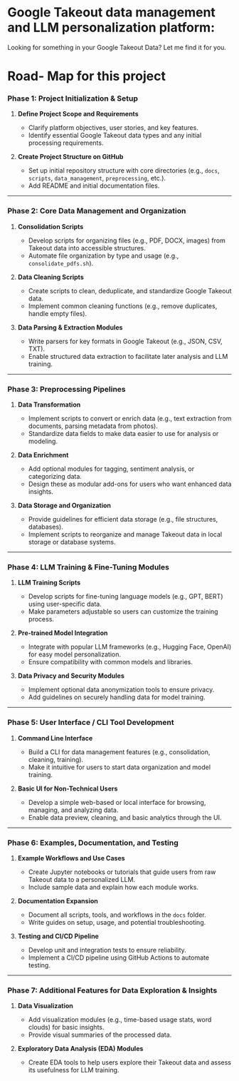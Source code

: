 #  Google Takeout data management and LLM personalization platform:
Looking for something in your Google Takeout Data? Let me find it for you.

# Road- Map for this project
### **Phase 1: Project Initialization & Setup**

1. **Define Project Scope and Requirements**
   - Clarify platform objectives, user stories, and key features.
   - Identify essential Google Takeout data types and any initial processing requirements.

2. **Create Project Structure on GitHub**
   - Set up initial repository structure with core directories (e.g., `docs`, `scripts`, `data_management`, `preprocessing`, etc.).
   - Add README and initial documentation files.

---

### **Phase 2: Core Data Management and Organization**

1. **Consolidation Scripts**
   - Develop scripts for organizing files (e.g., PDF, DOCX, images) from Takeout data into accessible structures.
   - Automate file organization by type and usage (e.g., `consolidate_pdfs.sh`).

2. **Data Cleaning Scripts**
   - Create scripts to clean, deduplicate, and standardize Google Takeout data.
   - Implement common cleaning functions (e.g., remove duplicates, handle empty files).

3. **Data Parsing & Extraction Modules**
   - Write parsers for key formats in Google Takeout (e.g., JSON, CSV, TXT).
   - Enable structured data extraction to facilitate later analysis and LLM training.

---

### **Phase 3: Preprocessing Pipelines**

1. **Data Transformation**
   - Implement scripts to convert or enrich data (e.g., text extraction from documents, parsing metadata from photos).
   - Standardize data fields to make data easier to use for analysis or modeling.

2. **Data Enrichment**
   - Add optional modules for tagging, sentiment analysis, or categorizing data.
   - Design these as modular add-ons for users who want enhanced data insights.

3. **Data Storage and Organization**
   - Provide guidelines for efficient data storage (e.g., file structures, databases).
   - Implement scripts to reorganize and manage Takeout data in local storage or database systems.

---

### **Phase 4: LLM Training & Fine-Tuning Modules**

1. **LLM Training Scripts**
   - Develop scripts for fine-tuning language models (e.g., GPT, BERT) using user-specific data.
   - Make parameters adjustable so users can customize the training process.

2. **Pre-trained Model Integration**
   - Integrate with popular LLM frameworks (e.g., Hugging Face, OpenAI) for easy model personalization.
   - Ensure compatibility with common models and libraries.

3. **Data Privacy and Security Modules**
   - Implement optional data anonymization tools to ensure privacy.
   - Add guidelines on securely handling data for model training.

---

### **Phase 5: User Interface / CLI Tool Development**

1. **Command Line Interface**
   - Build a CLI for data management features (e.g., consolidation, cleaning, training).
   - Make it intuitive for users to start data organization and model training.

2. **Basic UI for Non-Technical Users**
   - Develop a simple web-based or local interface for browsing, managing, and analyzing data.
   - Enable data preview, cleaning, and basic analytics through the UI.

---

### **Phase 6: Examples, Documentation, and Testing**

1. **Example Workflows and Use Cases**
   - Create Jupyter notebooks or tutorials that guide users from raw Takeout data to a personalized LLM.
   - Include sample data and explain how each module works.

2. **Documentation Expansion**
   - Document all scripts, tools, and workflows in the `docs` folder.
   - Write guides on setup, usage, and potential troubleshooting.

3. **Testing and CI/CD Pipeline**
   - Develop unit and integration tests to ensure reliability.
   - Implement a CI/CD pipeline using GitHub Actions to automate testing.

---

### **Phase 7: Additional Features for Data Exploration & Insights**

1. **Data Visualization**
   - Add visualization modules (e.g., time-based usage stats, word clouds) for basic insights.
   - Provide visual summaries of the processed data.

2. **Exploratory Data Analysis (EDA) Modules**
   - Create EDA tools to help users explore their Takeout data and assess its usefulness for LLM training.

